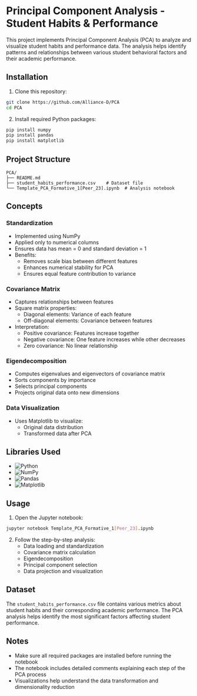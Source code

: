 # Principal Component Analysis - Student Habits & Performance

This project implements Principal Component Analysis (PCA) to analyze and visualize student habits and performance data. The analysis helps identify patterns and relationships between various student behavioral factors and their academic performance.

## Installation

1. Clone this repository:
```bash
git clone https://github.com/Alliance-D/PCA
cd PCA
```

2. Install required Python packages:
```bash
pip install numpy
pip install pandas
pip install matplotlib
```

## Project Structure
```
PCA/
├── README.md
├── student_habits_performance.csv    # Dataset file
└── Template_PCA_Formative_1[Peer_23].ipynb  # Analysis notebook
```

## Concepts

### Standardization
- Implemented using NumPy
- Applied only to numerical columns
- Ensures data has mean = 0 and standard deviation = 1
- Benefits:
  - Removes scale bias between different features
  - Enhances numerical stability for PCA
  - Ensures equal feature contribution to variance

### Covariance Matrix
- Captures relationships between features
- Square matrix properties:
  - Diagonal elements: Variance of each feature
  - Off-diagonal elements: Covariance between features
- Interpretation:
  - Positive covariance: Features increase together
  - Negative covariance: One feature increases while other decreases
  - Zero covariance: No linear relationship

### Eigendecomposition
- Computes eigenvalues and eigenvectors of covariance matrix
- Sorts components by importance
- Selects principal components
- Projects original data onto new dimensions

### Data Visualization
- Uses Matplotlib to visualize:
  - Original data distribution
  - Transformed data after PCA

## Libraries Used
- ![Python](https://img.shields.io/badge/python-3670A0?style=plastic&logo=python&logoColor=ffdd54)
- ![NumPy](https://img.shields.io/badge/numpy-%23013243.svg?style=plastic&logo=numpy&logoColor=white)
- ![Pandas](https://img.shields.io/badge/pandas-%23150458.svg?style=plastic&logo=pandas&logoColor=white)
- ![Matplotlib](https://img.shields.io/badge/Matplotlib-%23ffffff.svg?style=plastic&logo=Matplotlib&logoColor=black)

## Usage

1. Open the Jupyter notebook:
```bash
jupyter notebook Template_PCA_Formative_1[Peer_23].ipynb
```

2. Follow the step-by-step analysis:
   - Data loading and standardization
   - Covariance matrix calculation
   - Eigendecomposition
   - Principal component selection
   - Data projection and visualization

## Dataset

The `student_habits_performance.csv` file contains various metrics about student habits and their corresponding academic performance. The PCA analysis helps identify the most significant factors affecting student performance.

## Notes

- Make sure all required packages are installed before running the notebook
- The notebook includes detailed comments explaining each step of the PCA process
- Visualizations help understand the data transformation and dimensionality reduction
